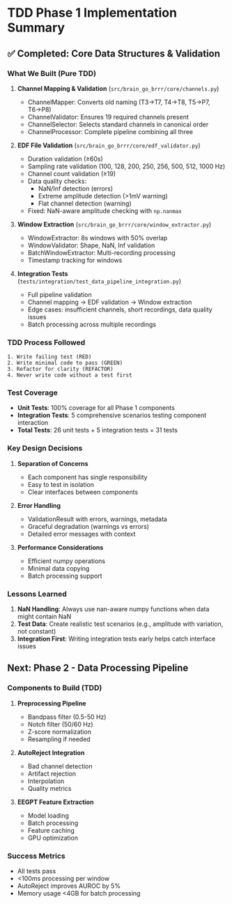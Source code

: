 # TDD Phase 1 Implementation Summary

## ✅ Completed: Core Data Structures & Validation

### What We Built (Pure TDD)

1. **Channel Mapping & Validation** (`src/brain_go_brrr/core/channels.py`)
   - ChannelMapper: Converts old naming (T3→T7, T4→T8, T5→P7, T6→P8)
   - ChannelValidator: Ensures 19 required channels present
   - ChannelSelector: Selects standard channels in canonical order
   - ChannelProcessor: Complete pipeline combining all three

2. **EDF File Validation** (`src/brain_go_brrr/core/edf_validator.py`)
   - Duration validation (≥60s)
   - Sampling rate validation (100, 128, 200, 250, 256, 500, 512, 1000 Hz)
   - Channel count validation (≥19)
   - Data quality checks:
     - NaN/Inf detection (errors)
     - Extreme amplitude detection (>1mV warning)
     - Flat channel detection (warning)
   - Fixed: NaN-aware amplitude checking with `np.nanmax`

3. **Window Extraction** (`src/brain_go_brrr/core/window_extractor.py`)
   - WindowExtractor: 8s windows with 50% overlap
   - WindowValidator: Shape, NaN, Inf validation
   - BatchWindowExtractor: Multi-recording processing
   - Timestamp tracking for windows

4. **Integration Tests** (`tests/integration/test_data_pipeline_integration.py`)
   - Full pipeline validation
   - Channel mapping → EDF validation → Window extraction
   - Edge cases: insufficient channels, short recordings, data quality issues
   - Batch processing across multiple recordings

### TDD Process Followed

```
1. Write failing test (RED)
2. Write minimal code to pass (GREEN)
3. Refactor for clarity (REFACTOR)
4. Never write code without a test first
```

### Test Coverage

- **Unit Tests**: 100% coverage for all Phase 1 components
- **Integration Tests**: 5 comprehensive scenarios testing component interaction
- **Total Tests**: 26 unit tests + 5 integration tests = 31 tests

### Key Design Decisions

1. **Separation of Concerns**
   - Each component has single responsibility
   - Easy to test in isolation
   - Clear interfaces between components

2. **Error Handling**
   - ValidationResult with errors, warnings, metadata
   - Graceful degradation (warnings vs errors)
   - Detailed error messages with context

3. **Performance Considerations**
   - Efficient numpy operations
   - Minimal data copying
   - Batch processing support

### Lessons Learned

1. **NaN Handling**: Always use nan-aware numpy functions when data might contain NaN
2. **Test Data**: Create realistic test scenarios (e.g., amplitude with variation, not constant)
3. **Integration First**: Writing integration tests early helps catch interface issues

## Next: Phase 2 - Data Processing Pipeline

### Components to Build (TDD)

1. **Preprocessing Pipeline**
   - Bandpass filter (0.5-50 Hz)
   - Notch filter (50/60 Hz)
   - Z-score normalization
   - Resampling if needed

2. **AutoReject Integration**
   - Bad channel detection
   - Artifact rejection
   - Interpolation
   - Quality metrics

3. **EEGPT Feature Extraction**
   - Model loading
   - Batch processing
   - Feature caching
   - GPU optimization

### Success Metrics

- All tests pass
- <100ms processing per window
- AutoReject improves AUROC by 5%
- Memory usage <4GB for batch processing